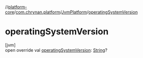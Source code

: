 //[platform-core](../../../index.md)/[com.chrynan.platform](../index.md)/[JvmPlatform](index.md)/[operatingSystemVersion](operating-system-version.md)

# operatingSystemVersion

[jvm]\
open override val [operatingSystemVersion](operating-system-version.md): [String](https://kotlinlang.org/api/latest/jvm/stdlib/kotlin/-string/index.html)?
